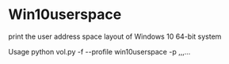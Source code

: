 # Win10userspace

print the user address space layout of Windows 10 64-bit system

Usage
  python vol.py -f <dump file> --profile <profile> win10userspace -p <pid>,<pid>,<pid>,...
